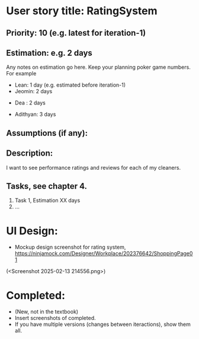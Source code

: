 # User story title: RatingSystem

## Priority: 10 (e.g. latest for iteration-1)

## Estimation: e.g. 2 days
Any notes on estimation go here. Keep your planning poker game numbers. For example
* Lean: 1 day (e.g. estimated before iteration-1)
* Jeomin: 2 days
- Dea : 2 days
* Adithyan: 3 days

## Assumptions (if any):

## Description: 
I want to see performance ratings and reviews for each of my cleaners.

## Tasks, see chapter 4.

1. Task 1, Estimation XX days
2. ...


# UI Design:
* Mockup design screenshot for rating system, https://ninjamock.com/Designer/Workplace/202376642/ShoppingPage01

(<Screenshot 2025-02-13 214556.png>)

# Completed:
* (New, not in the textbook) 
* Insert screenshots of completed. 
* If you have multiple versions (changes between iteractions), show them all.

